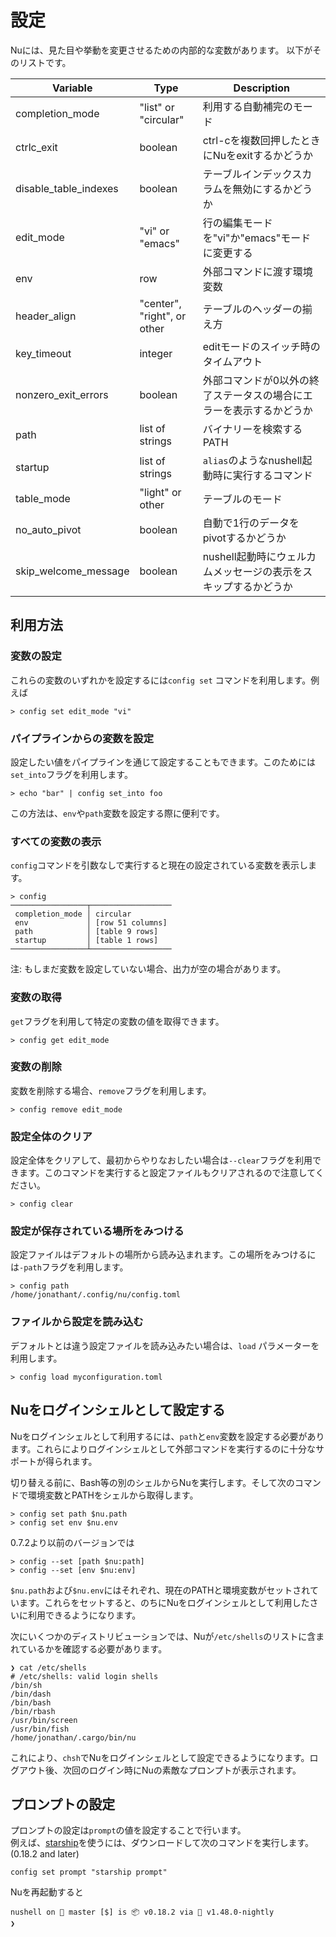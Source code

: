 # 設定

Nuには、見た目や挙動を変更させるための内部的な変数があります。
以下がそのリストです。

| Variable        | Type           | Description  |
| ------------- | ------------- | ----- |
| completion_mode | "list" or "circular" | 利用する自動補完のモード |
| ctrlc_exit | boolean | ctrl-cを複数回押したときにNuをexitするかどうか |
| disable_table_indexes | boolean | テーブルインデックスカラムを無効にするかどうか |
| edit_mode | "vi" or "emacs" | 行の編集モードを"vi"か"emacs"モードに変更する |
| env | row | 外部コマンドに渡す環境変数 |
| header_align | "center", "right", or other | テーブルのヘッダーの揃え方 |
| key_timeout | integer | editモードのスイッチ時のタイムアウト |
| nonzero_exit_errors | boolean | 外部コマンドが0以外の終了ステータスの場合にエラーを表示するかどうか|
| path | list of strings | バイナリーを検索するPATH |
| startup | list of strings | `alias`のようなnushell起動時に実行するコマンド |
| table_mode | "light" or other | テーブルのモード |
| no_auto_pivot | boolean | 自動で1行のデータをpivotするかどうか |
| skip_welcome_message | boolean | nushell起動時にウェルカムメッセージの表示をスキップするかどうか |


## 利用方法

### 変数の設定

これらの変数のいずれかを設定するには`config set` コマンドを利用します。例えば

```
> config set edit_mode "vi"
```

### パイプラインからの変数を設定

設定したい値をパイプラインを通じて設定することもできます。このためには`set_into`フラグを利用します。

```
> echo "bar" | config set_into foo
```

この方法は、`env`や`path`変数を設定する際に便利です。

### すべての変数の表示

`config`コマンドを引数なしで実行すると現在の設定されている変数を表示します。

```
> config
─────────────────┬──────────────────
 completion_mode │ circular 
 env             │ [row 51 columns] 
 path            │ [table 9 rows] 
 startup         │ [table 1 rows] 
─────────────────┴──────────────────
```

注: もしまだ変数を設定していない場合、出力が空の場合があります。

### 変数の取得

``get``フラグを利用して特定の変数の値を取得できます。

```
> config get edit_mode
```

### 変数の削除

変数を削除する場合、`remove`フラグを利用します。

```
> config remove edit_mode
```

### 設定全体のクリア

設定全体をクリアして、最初からやりなおしたい場合は`--clear`フラグを利用できます。このコマンドを実行すると設定ファイルもクリアされるので注意してください。

```
> config clear
```

### 設定が保存されている場所をみつける

設定ファイルはデフォルトの場所から読み込まれます。この場所をみつけるには`-path`フラグを利用します。

```
> config path
/home/jonathant/.config/nu/config.toml
```

### ファイルから設定を読み込む

デフォルトとは違う設定ファイルを読み込みたい場合は、`load` パラメーターを利用します。

```
> config load myconfiguration.toml
```

## Nuをログインシェルとして設定する

Nuをログインシェルとして利用するには、`path`と`env`変数を設定する必要があります。これらによりログインシェルとして外部コマンドを実行するのに十分なサポートが得られます。

切り替える前に、Bash等の別のシェルからNuを実行します。そして次のコマンドで環境変数とPATHをシェルから取得します。

```
> config set path $nu.path
> config set env $nu.env
```

0.7.2より以前のバージョンでは

```
> config --set [path $nu:path]
> config --set [env $nu:env]
```

`$nu.path`および`$nu.env`にはそれぞれ、現在のPATHと環境変数がセットされています。これらをセットすると、のちにNuをログインシェルとして利用したさいに利用できるようになります。

次にいくつかのディストリビューションでは、Nuが`/etc/shells`のリストに含まれているかを確認する必要があります。

```
❯ cat /etc/shells
# /etc/shells: valid login shells
/bin/sh
/bin/dash
/bin/bash
/bin/rbash
/usr/bin/screen
/usr/bin/fish
/home/jonathan/.cargo/bin/nu
```

これにより、`chsh`でNuをログインシェルとして設定できるようになります。ログアウト後、次回のログイン時にNuの素敵なプロンプトが表示されます。

## プロンプトの設定

プロンプトの設定は`prompt`の値を設定することで行います。  
例えば、[starship](https://starship.rs)を使うには、ダウンロードして次のコマンドを実行します。(0.18.2 and later)

```
config set prompt "starship prompt"
```

Nuを再起動すると

```
nushell on 📙 master [$] is 📦 v0.18.2 via 🦀 v1.48.0-nightly
❯
```

